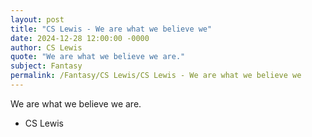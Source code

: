 ```yaml
---
layout: post
title: "CS Lewis - We are what we believe we"
date: 2024-12-28 12:00:00 -0000
author: CS Lewis
quote: "We are what we believe we are."
subject: Fantasy
permalink: /Fantasy/CS Lewis/CS Lewis - We are what we believe we
---
```


We are what we believe we are.

- CS Lewis
